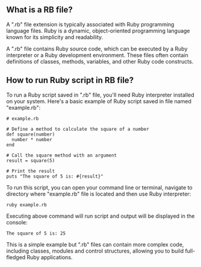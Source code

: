 ## What is a RB file?

A ".rb" file extension is typically associated with Ruby programming language files. Ruby is a dynamic, object-oriented programming language known for its simplicity and readability.

A ".rb" file contains Ruby source code, which can be executed by a Ruby interpreter or a Ruby development environment. These files often contain definitions of classes, methods, variables, and other Ruby code constructs.

## How to run Ruby script in RB file?

To run a Ruby script saved in ".rb" file, you'll need Ruby interpreter installed on your system. Here's a basic example of Ruby script saved in file named "example.rb":

```
# example.rb

# Define a method to calculate the square of a number
def square(number)
  number * number
end

# Call the square method with an argument
result = square(5)

# Print the result
puts "The square of 5 is: #{result}"
```

To run this script, you can open your command line or terminal, navigate to directory where "example.rb" file is located and then use Ruby interpreter:

```
ruby example.rb
```

Executing above command will run script and output will be displayed in the console:

```
The square of 5 is: 25
```

This is a simple example but ".rb" files can contain more complex code, including classes, modules and control structures, allowing you to build full-fledged Ruby applications.


